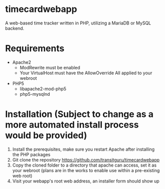 timecardwebapp
==============

A web-based time tracker written in PHP, utilizing a MariaDB or MySQL backend.

Requirements
============
 - Apache2
   - ModRewrite must be enabled
   - Your VirtualHost must have the AllowOverride All applied to your webroot
 - PHP5
   - libapache2-mod-php5
   - php5-mysqlnd
 
Installation (Subject to change as a more automated install process would be provided)
============
1. Install the prerequisites, make sure you restart Apache after installing the PHP packages
2. Git clone the repository https://github.com/transitguru/timecardwebapp
3. Copy the cloned folder to a directory that apache can access, set it as your webroot (plans are in the works to enable use within a pre-existing web root)
4. Visit your webapp's root web address, an installer form should show up
